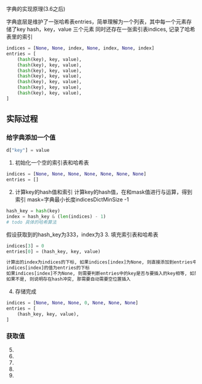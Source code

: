 字典的实现原理(3.6之后)

字典底层是维护了一张哈希表entries，简单理解为一个列表，其中每一个元素存储了key hash，key，value 三个元素
同时还存在一张索引表indices, 记录了哈希表里的索引

```python
indices = [None, None, index, None, index, None, index]
entries = [
    (hash(key), key, value),
    (hash(key), key, value),
    (hash(key), key, value),
    (hash(key), key, value),
    (hash(key), key, value),
    (hash(key), key, value),
    (hash(key), key, value),
]

```

## 实际过程
### 给字典添加一个值
```python
d["key"] = value
```
1. 初始化一个空的索引表和哈希表
```python
indices = [None, None, None, None, None, None, None]
entries = []
```
2. 计算key的hash值和索引
计算key的hash值，在和mask值进行与运算，得到索引
mask=字典最小长度indicesDictMinSize -1
```python
hash_key = hash(key)
index = hash_key & (len(indices) - 1)
# todo 具体的哈希算法

```
假设获取到的hash_key为333，index为3
3. 填充索引表和哈希表
```python
indices[3] = 0
entries[0] = (hash_key, key, value)

计算出的index为indices的下标, 如果indices[index]为None, 则直接添加到entries中, 
indices[index]的值为entries的下标
如果indices[index]不为None, 则需要判断entries中的key是否与要插入的key相等, 如果是同一个key, 则更新value,
如果不是, 则说明存在hash冲突, 那需要自动需要空位置插入
```
4. 存储完成
```python
indices = [None, None, None, 0, None, None, None]
entries = [
    (hash_key, key, value),
]
```

### 获取值

5. 
6. 
7. 
8. 
9. 

